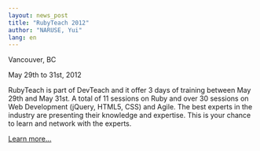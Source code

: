 ```yaml
---
layout: news_post
title: "RubyTeach 2012"
author: "NARUSE, Yui"
lang: en
---
```


Vancouver, BC

May 29th to 31st, 2012

RubyTeach is part of DevTeach and it offer 3 days of training between
May 29th and May 31st. A total of 11 sessions on Ruby and over 30
sessions on Web Development (jQuery, HTML5, CSS) and Agile. The best
experts in the industry are presenting their knowledge and expertise.
This is your chance to learn and network with the experts.

[Learn more…][1]



[1]: http://devteach.com/RubyTeach/ 

